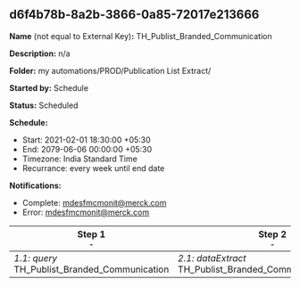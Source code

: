 ## d6f4b78b-8a2b-3866-0a85-72017e213666

**Name** (not equal to External Key)**:** TH_Publist_Branded_Communication

**Description:** n/a

**Folder:** my automations/PROD/Publication List Extract/

**Started by:** Schedule

**Status:** Scheduled

**Schedule:**

* Start: 2021-02-01 18:30:00 +05:30
* End: 2079-06-06 00:00:00 +05:30
* Timezone: India Standard Time
* Recurrance: every week until end date

**Notifications:**

* Complete: mdesfmcmonit@merck.com
* Error: mdesfmcmonit@merck.com

| Step 1<br>_<small>-</small>_ | Step 2<br>_<small>-</small>_ | Step 3<br>_<small>-</small>_ |
| --- | --- | --- |
| _1.1: query_<br>TH_Publist_Branded_Communication | _2.1: dataExtract_<br>TH_Publist_Branded_Communication_Extract | _3.1: fileTransfer_<br>TH_Publist_Branded_Communication_Transfer |

